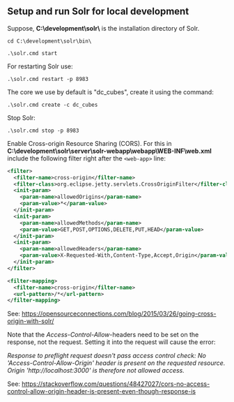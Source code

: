 ## Setup and run Solr for local development
Suppose, **C:\development\solr\\** is the installation directory of Solr.

`cd C:\development\solr\bin\`

`.\solr.cmd start`

For restarting Solr use:

`.\solr.cmd restart -p 8983`

The core we use by default is "dc_cubes", create it using the command:

`.\solr.cmd create -c dc_cubes`

Stop Solr:

`.\solr.cmd stop -p 8983`

Enable Cross-origin Resource Sharing (CORS). For this in **C:\development\solr\server\solr-webapp\webapp\WEB-INF\web.xml** include the following filter right after the `<web-app>` line:

```xml
<filter>
  <filter-name>cross-origin</filter-name>
  <filter-class>org.eclipse.jetty.servlets.CrossOriginFilter</filter-class>
  <init-param>
    <param-name>allowedOrigins</param-name>
    <param-value>*</param-value>
  </init-param>
  <init-param>
    <param-name>allowedMethods</param-name>
    <param-value>GET,POST,OPTIONS,DELETE,PUT,HEAD</param-value>
  </init-param>
  <init-param>
    <param-name>allowedHeaders</param-name>
    <param-value>X-Requested-With,Content-Type,Accept,Origin</param-value>
  </init-param>
</filter>

<filter-mapping>
  <filter-name>cross-origin</filter-name>
  <url-pattern>/*</url-pattern>
</filter-mapping>
```

See: https://opensourceconnections.com/blog/2015/03/26/going-cross-origin-with-solr/

Note that the *Access-Control-Allow*-headers need to be set on the response, not the request. Setting it into the request will cause the error:

*Response to preflight request doesn't pass access control check: No 'Access-Control-Allow-Origin' header is present on the requested resource. Origin 'http://localhost:3000' is therefore not allowed access.*

See: https://stackoverflow.com/questions/48427027/cors-no-access-control-allow-origin-header-is-present-even-though-response-is
